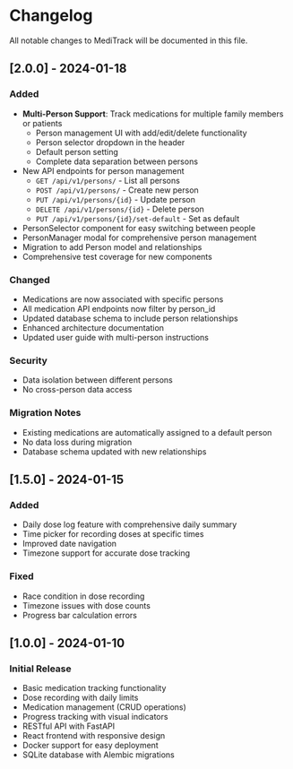 # Changelog

All notable changes to MediTrack will be documented in this file.

## [2.0.0] - 2024-01-18

### Added
- **Multi-Person Support**: Track medications for multiple family members or patients
  - Person management UI with add/edit/delete functionality
  - Person selector dropdown in the header
  - Default person setting
  - Complete data separation between persons
- New API endpoints for person management
  - `GET /api/v1/persons/` - List all persons
  - `POST /api/v1/persons/` - Create new person
  - `PUT /api/v1/persons/{id}` - Update person
  - `DELETE /api/v1/persons/{id}` - Delete person
  - `PUT /api/v1/persons/{id}/set-default` - Set as default
- PersonSelector component for easy switching between people
- PersonManager modal for comprehensive person management
- Migration to add Person model and relationships
- Comprehensive test coverage for new components

### Changed
- Medications are now associated with specific persons
- All medication API endpoints now filter by person_id
- Updated database schema to include person relationships
- Enhanced architecture documentation
- Updated user guide with multi-person instructions

### Security
- Data isolation between different persons
- No cross-person data access

### Migration Notes
- Existing medications are automatically assigned to a default person
- No data loss during migration
- Database schema updated with new relationships

## [1.5.0] - 2024-01-15

### Added
- Daily dose log feature with comprehensive daily summary
- Time picker for recording doses at specific times
- Improved date navigation
- Timezone support for accurate dose tracking

### Fixed
- Race condition in dose recording
- Timezone issues with dose counts
- Progress bar calculation errors

## [1.0.0] - 2024-01-10

### Initial Release
- Basic medication tracking functionality
- Dose recording with daily limits
- Medication management (CRUD operations)
- Progress tracking with visual indicators
- RESTful API with FastAPI
- React frontend with responsive design
- Docker support for easy deployment
- SQLite database with Alembic migrations